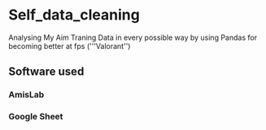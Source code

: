 # Self_data_cleaning
Analysing My Aim Traning Data in every possible way by using Pandas 
for becoming better at fps ('''Valorant'')
## Software used
### AmisLab
### Google Sheet
